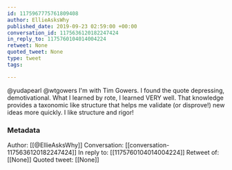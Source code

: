```yaml
---
id: 1175967775761809408
author: EllieAsksWhy
published_date: 2019-09-23 02:59:00 +00:00
conversation_id: 1175636120182247424
in_reply_to: 1175760104014004224
retweet: None
quoted_tweet: None
type: tweet
tags:

---
```


@yudapearl @wtgowers I'm with Tim Gowers. I found the quote depressing, demotivational. What I learned by rote, I learned VERY well. That knowledge provides a taxonomic like structure that helps me validate (or disprove!) new ideas more quickly. I like structure and rigor!

### Metadata

Author: [[@EllieAsksWhy]]
Conversation: [[conversation-1175636120182247424]]
In reply to: [[1175760104014004224]]
Retweet of: [[None]]
Quoted tweet: [[None]]
